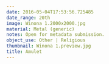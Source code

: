 ```yaml
---
date: 2016-05-04T17:53:56.725485
date_range: 20th
image: Winona 1.2000x2000.jpg
material: Metal (generic)
notes: Open for metadata submission.
object_use: Other | Religious
thumbnail: Winona 1.preview.jpg
title: Amulet
---
```


